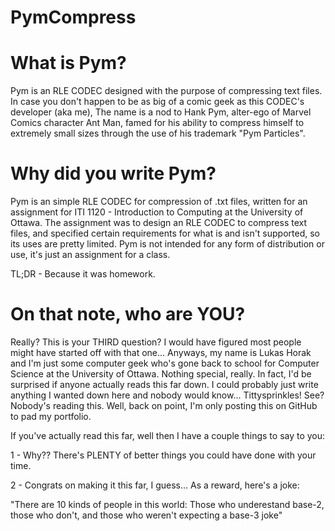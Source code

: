 # PymCompress

# What is Pym?
  Pym is an RLE CODEC designed with the purpose of compressing text files. In case you don't happen to be as big of a comic geek as this CODEC's developer (aka me), The name is a nod to Hank Pym, alter-ego of Marvel Comics character Ant Man, famed for his ability to compress himself to extremely small sizes through the use of his trademark "Pym Particles". 

# Why did you write Pym?
  Pym is an simple RLE CODEC for compression of .txt files, written for an assignment for ITI 1120 - Introduction to Computing at the University of Ottawa. The assignment was to design an RLE CODEC to compress text files, and specified certain requirements for what is and isn't supported, so its uses are pretty limited. Pym is not intended for any form of distribution or use, it's just an assignment for a class.
  
  TL;DR - Because it was homework.
  
# On that note, who are YOU?
  Really? This is your THIRD question? I would have figured most people might have started off with that one... Anyways, my name is Lukas Horak and I'm just some computer geek who's gone back to school for Computer Science at the University of Ottawa. Nothing special, really. In fact, I'd be surprised if anyone actually reads this far down. I could probably just write anything I wanted down here and nobody would know... Tittysprinkles! See? Nobody's reading this. Well, back on point, I'm only posting this on GitHub to pad my portfolio.
  
  If you've actually read this far, well then I have a couple things to say to you:
  
  1 - Why?? There's PLENTY of better things you could have done with your time.
  
  2 - Congrats on making it this far, I guess... As a reward, here's a joke:
  
"There are 10 kinds of people in this world: Those who underestand base-2, those who don't, and those who weren't expecting a base-3 joke"
